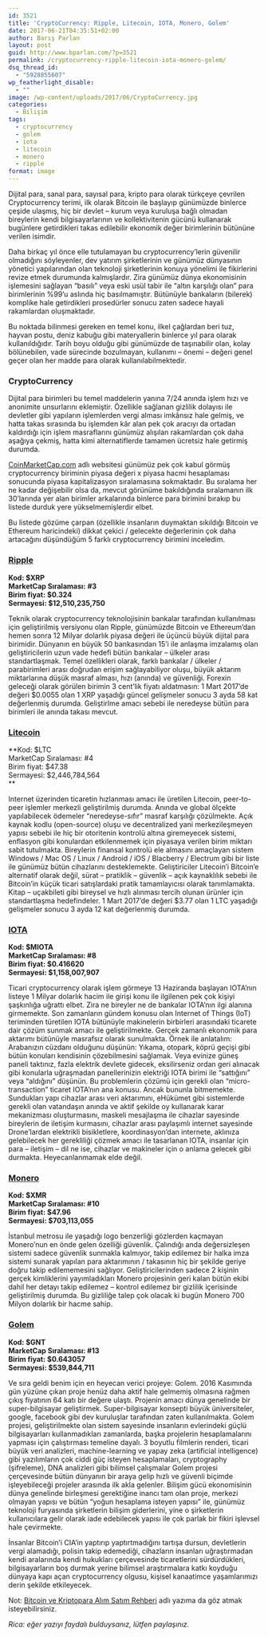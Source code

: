 ```yaml
---
id: 3521
title: 'CryptoCurrency: Ripple, Litecoin, IOTA, Monero, Golem'
date: 2017-06-21T04:35:51+02:00
author: Barış Parlan
layout: post
guid: http://www.bparlan.com/?p=3521
permalink: /cryptocurrency-ripple-litecoin-iota-monero-golem/
dsq_thread_id:
  - "5928855607"
wp_featherlight_disable:
  - ""
image: /wp-content/uploads/2017/06/CryptoCurrency.jpg
categories:
  - Bilişim
tags:
  - cryptocurrency
  - golem
  - iota
  - litecoin
  - monero
  - ripple
format: image
---
```

<div class="ttr_start">
</div>

Dijital para, sanal para, sayısal para, kripto para olarak türkçeye çevrilen Cryptocurrency terimi, ilk olarak Bitcoin ile başlayıp günümüzde binlerce çeşide ulaşmış, hiç bir devlet &#8211; kurum veya kuruluşa bağlı olmadan bireylerin kendi bilgisayarlarının ve kollektivitenin gücünü kullanarak bugünlere getirdikleri takas edilebilir ekonomik değer birimlerinin bütününe verilen isimdir.

Daha birkaç yıl önce elle tutulamayan bu cryptocurrency&#8217;lerin güvenilir olmadığını söyleyenler, dev yatırım şirketlerinin ve günümüz dünyasının yönetici yapılarından olan teknoloji şirketlerinin konuya yönelimi ile fikirlerini revize etmek durumunda kalmışlardır. Zira günümüz dünya ekonomisinin işlemesini sağlayan &#8220;basılı&#8221; veya eski usül tabir ile &#8220;altın karşılığı olan&#8221; para birimlerinin %99&#8217;u aslında hiç basılmamıştır. Bütünüyle bankaların (bilerek) komplike hale getirdikleri prosedürler sonucu zaten sadece hayali rakamlardan oluşmaktadır.

Bu noktada bilinmesi gereken en temel konu, ilkel çağlardan beri tuz, hayvan postu, deniz kabuğu gibi materyallerin binlerce yıl para olarak kullanıldığıdır. Tarih boyu olduğu gibi günümüzde de taşınabilir olan, kolay bölünebilen, vade sürecinde bozulmayan, kullanımı &#8211; önemi &#8211; değeri genel geçer olan her madde para olarak kullanılabilmektedir.

### CryptoCurrency

Dijital para birimleri bu temel maddelerin yanına 7/24 anında işlem hızı ve anonimite unsurlarını eklemiştir. Özellikle sağlanan gizlilik dolayısı ile devletler gibi yapıların işlemlerden vergi alması imkânsız hale gelmiş, ve hatta takas sırasında bu işlemden kâr alan pek çok aracıyı da ortadan kaldırdığı için işlem masraflarını günümüz alışılan rakamlardan çok daha aşağıya çekmiş, hatta kimi alternatiflerde tamamen ücretsiz hale getirmiş durumda.

[CoinMarketCap.com](http://coinmarketcap.com/) adlı websitesi günümüz pek çok kabul görmüş cryptocurrency biriminin piyasa değeri x piyasa hacmi hesaplaması sonucunda piyasa kapitalizasyon sıralamasına sokmaktadır. Bu sıralama her ne kadar değişebilir olsa da, mevcut görünüme bakıldığında sıralamanın ilk 30&#8217;larında yer alan birimler arkalarında binlerce para birimini bırakıp bu listede durduk yere yükselmemişlerdir elbet.

Bu listede gözüme çarpan (özellikle insanların duymaktan sıkıldığı Bitcoin ve Ethereum haricindeki) dikkat çekici / gelecekte değerlerinin çok daha artacağını düşündüğüm 5 farklı cryptocurrency birimini inceledim.

### [Ripple](https://ripple.com/)

**Kod: $XRP  
MarketCap Sıralaması:** **#3  
Birim fiyat: $0.324  
Sermayesi: $12,510,235,750**

Teknik olarak cryptocurrency teknolojisinin bankalar tarafından kullanılması için geliştirilmiş versiyonu olan Ripple, günümüzde Bitcoin ve Ethereum&#8217;dan hemen sonra 12 Milyar dolarlık piyasa değeri ile üçüncü büyük dijital para birimidir. Dünyanın en büyük 50 bankasından 15&#8217;i ile anlaşma imzalamış olan geliştiricilerin uzun vade hedefi bütün bankalar &#8211; ülkeler arası standartlaşmak. Temel özellikleri olarak, farklı bankalar / ülkeler / parabirimleri arası doğrudan erişim sağlayabiliyor oluşu, büyük aktarım miktarlarına düşük masraf alması, hızı (anında) ve güvenliği. Forexin geleceği olarak görülen birimin 3 cent&#8217;lik fiyatı aldatmasın: 1 Mart 2017&#8217;de değeri $0.0055 olan 1 XRP yaşadığı güncel gelişmeler sonucu 3 ayda 58 kat değerlenmiş durumda. Geliştirlme amacı sebebi ile neredeyse bütün para birimleri ile anında takası mevcut.

### [Litecoin](https://litecoin.org/)

**Kod: $LTC  
MarketCap Sıralaması: #4  
Birim fiyat: $47.38  
Sermayesi: $2,446,784,564  
** 

Internet üzerinden ticaretin hızlanması amacı ile üretilen Litecoin, peer-to-peer işlemler merkezli geliştirilmiş durumda. Anında ve global ölçekte yapılabilecek ödemeler &#8220;neredeyse-sıfır&#8221; masraf karşılığı çözülmekte. Açık kaynak kodlu (open-source) oluşu ve decentralized yani merkezileşmeyen yapısı sebebi ile hiç bir otoritenin kontrolü altına giremeyecek sistemi, enflasyon gibi konulardan etkilenmemek için piyasaya verilen birim miktarı sabit tutulmakta. Bireylerin finansal kontrolü ele almasını amaçlayan sistem Windows / Mac OS / Linux / Android / iOS / Blacberry / Electrum gibi bir liste ile günümüz bütün cihazlarını desteklemekte. Geliştiriciler Litecoin&#8217;i Bitcoin&#8217;e alternatif olarak değil, sürat &#8211; pratiklik &#8211; güvenlik &#8211; açık kaynaklılık sebebi ile Bitcoin&#8217;in küçük ticari satışlardaki pratik tamamlayıcısı olarak tanımlamakta. Kitap &#8211; uçakbileti gibi bireysel ve hızlı alınması tercih olunan ürünler için standartlaşma hedefindeler. 1 Mart 2017&#8217;de değeri $3.77 olan 1 LTC yaşadığı gelişmeler sonucu 3 ayda 12 kat değerlenmiş durumda.

### [IOTA](https://iota.org/)

**Kod: $MIOTA  
MarketCap Sıralaması: #8  
Birim fiyat: $0.416620  
Sermayesi: $1,158,007,907**

Ticari cryptocurrency olarak işlem görmeye 13 Haziranda başlayan IOTA&#8217;nın listeye 1 Milyar dolarlık hacim ile girişi konu ile ilgilenen pek çok kişiyi şaşkınlığa uğrattı elbet. Zira ne bireyler ne de bankalar IOTA&#8217;nın ilgi alanına girmemekte. Son zamanların gündem konusu olan Internet of Things (IoT) teriminden türetilen IOTA bütünüyle makinelerin birbirleri arasındaki ticarete dair çözüm sunmak amacı ile geliştirilmekte. Gerçek zamanlı ekonomik para aktarımı bütünüyle masrafsız olarak sunulmakta. Örnek ile anlatalım: Arabanızın cüzdanı olduğunu düşünün: Yıkama, otopark, köprü geçişi gibi bütün konuları kendisinin çözebilmesini sağlamak. Veya evinize güneş paneli taktınız, fazla elektrik devlete gidecek, eksilirseniz ordan geri alınacak gibi konularla uğraşmadan panellerinizin elektriği IOTA birimi ile &#8220;sattığını&#8221; veya &#8220;aldığını&#8221; düşünün. Bu problemlerin çözümü için gerekli olan &#8220;micro-transaction&#8221; ticaret IOTA&#8217;nın ana konusu. Ancak bununla bitmemekte. Sundukları yapı cihazlar arası veri aktarımını, eHükümet gibi sistemlerde gerekli olan vatandaşın anında ve aktif şekilde oy kullanarak karar mekanizması oluşturmasını, maskeli mesajlaşma ile cihazlar sayesinde bireylerin de iletişim kurmasını, cihazlar arası paylaşımlı internet sayesinde Drone&#8217;lardan elektrikli bisikletlere, koordinasyon&#8217;dan internete, aklınıza gelebilecek her gerekliliği çözmek amacı ile tasarlanan IOTA, insanlar için para &#8211; iletişim &#8211; dil ne ise, cihazlar ve makineler için o anlama gelecek gibi durmakta. Heyecanlanmamak elde değil.

### [Monero](https://getmonero.org/)

**Kod: $XMR  
MarketCap Sıralaması: #10  
Birim fiyat: $47.96  
Sermayesi: $703,113,055**

İstanbul metrosu ile yaşadığı logo benzerliği gözlerden kaçmayan Monero&#8217;nun en önde gelen özelliği güvenlik. Çalındığı anda değersizleşen sistemi sadece güvenlik sunmakla kalmıyor, takip edilemez bir halka imza sistemi sunarak yapılan para aktarımının / takasının hiç bir şekilde geriye doğru takip edilememesini sağlıyor. Geliştiricilerinden sadece 2 kişinin gerçek kimliklerini yayımladıkları Monero projesinin geri kalan bütün ekibi dahil her detayı takip edilemez &#8211; kontrol edilemez bir gizlilik içerisinde geliştirilmiş durumda. Bu gizliliğe talep çok olacak ki bugün Monero 700 Milyon dolarlık bir hacme sahip.

### [Golem](https://golem.network/)

**Kod: $GNT  
MarketCap Sıralaması: #13  
Birim fiyat: $0.643057  
Sermayesi: $539,844,711**

Ve sıra geldi benim için en heyecan verici projeye: Golem. 2016 Kasımında gün yüzüne çıkan proje henüz daha aktif hale gelmemiş olmasına rağmen çıkış fiyatının 64 katı bir değere ulaştı. Projenin amacı dünya genelinde bir super-bilgisayar geliştirmek. Super-bilgisayar konsepti büyük üniversiteler, google, facebook gibi dev kuruluşlar tarafından zaten kullanılmakta. Golem projesi, geliştirilmekte olan sistem sayesinde insanların evlerindeki güçlü bilgisayarları kullanmadıkları zamanlarda, başka projelerin hesaplamalarını yapması için çalıştırması temeline dayalı. 3 boyutlu filmlerin renderi, ticari büyük veri analizleri, machine-learning ve yapay zeka (artificial intelligence) gibi yazılımların çok ciddi güç isteyen hesaplamaları, cryptography (şifreleme), DNA analizleri gibi bilimsel çalışmalar Golem projesi çerçevesinde bütün dünyanın bir araya gelip hızlı ve güvenli biçimde işleyebileceği projeler arasında ilk akla gelenler. Bilişim gücü ekonomisinin dünya genelinde birleşmesi gerektiğine inancı tam olan proje, merkezi olmayan yapısı ve bütün &#8220;yoğun hesaplama isteyen yapısı&#8221; ile, günümüz teknoloji furyasında şirketlerin bilişim giderlerini, yine o şirketlerin kullanıcılara gelir olarak iade edebilecek yapısı ile çok parlak bir fikiri işlevsel hale çevirmekte.

İnsanlar Bitcoin&#8217;i CIA&#8217;in yaptırıp yaptırtmadığını tartışa dursun, devletlerin vergi alamadığı, polisin takip edemediği, cihazların insanları uğraştırmadan kendi aralarında kendi hukukları çerçevesinde ticaretlerini sürdürdükleri, bilgisayarların boş durmak yerine bilimsel araştırmalara katkı koyduğu dünyaya kapı açan cryptocurrency olgusu, kişisel kanaatimce yaşamlarımızı derin şekilde etkileyecek.

Not: <a href="http://www.bparlan.com/bitcoin-ve-kriptopara-alim-satim-rehberi/" target="_blank" rel="noopener">Bitcoin ve Kriptopara Alım Satım Rehberi</a> adlı yazıma da göz atmak isteyebilirsiniz.

_Rica: eğer yazıyı faydalı bulduysanız, lütfen paylaşınız._

<div class="ttr_end">
</div>